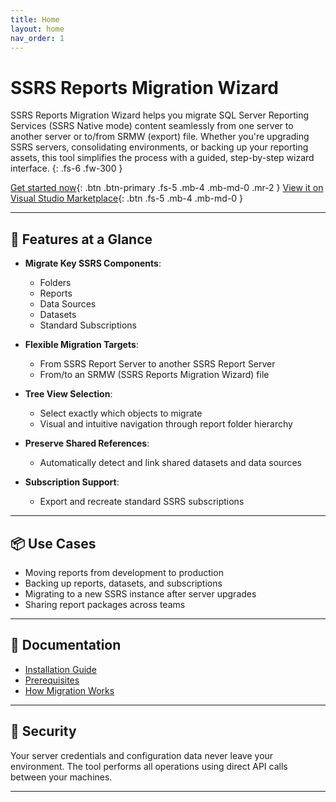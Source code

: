 ```yaml
---
title: Home
layout: home
nav_order: 1
---
```



# SSRS Reports Migration Wizard

SSRS Reports Migration Wizard helps you migrate SQL Server Reporting Services (SSRS Native mode) content seamlessly from one server to another server or to/from SRMW (export) file.
Whether you're upgrading SSRS servers, consolidating environments, or backing up your reporting assets, this tool simplifies the process with a guided, step-by-step wizard interface.
{: .fs-6 .fw-300 }

[Get started now](https://ssrsmigrationwizard.azureops.org/download/){: .btn .btn-primary .fs-5 .mb-4 .mb-md-0 .mr-2 }
[View it on Visual Studio Marketplace](https://marketplace.visualstudio.com/items?itemName=AzureOps.srmw1719){: .btn .fs-5 .mb-4 .mb-md-0 }

---

## 🚀 Features at a Glance

- **Migrate Key SSRS Components**:
  - Folders
  - Reports
  - Data Sources
  - Datasets
  - Standard Subscriptions

- **Flexible Migration Targets**:
  - From SSRS Report Server to another SSRS Report Server
  - From/to an SRMW (SSRS Reports Migration Wizard) file

- **Tree View Selection**:
  - Select exactly which objects to migrate
  - Visual and intuitive navigation through report folder hierarchy

- **Preserve Shared References**:
  - Automatically detect and link shared datasets and data sources

- **Subscription Support**:
  - Export and recreate standard SSRS subscriptions

---

## 📦 Use Cases

- Moving reports from development to production
- Backing up reports, datasets, and subscriptions
- Migrating to a new SSRS instance after server upgrades
- Sharing report packages across teams

---

## 📘 Documentation

- [Installation Guide](https://ssrsmigrationwizard.azureops.org/download/)
- [Prerequisites](https://ssrsmigrationwizard.azureops.org/docs/prerequisites.html)
- [How Migration Works](https://ssrsmigrationwizard.azureops.org/getting-started/)

---

## 🔐 Security

Your server credentials and configuration data never leave your environment. The tool performs all operations using direct API calls between your machines.

---
